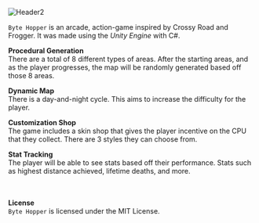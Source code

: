 ![Header2](https://github.com/user-attachments/assets/c73d4c0a-177d-4d88-ac51-abe39c994db0)

`Byte Hopper` is an arcade, action-game inspired by Crossy Road and Frogger.
It was made using the *Unity Engine* with C#.
<br>


**Procedural Generation**<br>
There are a total of 8 different types of areas. After the starting areas, and as the player progresses, the map will be randomly generated based off those 8 areas.

 
**Dynamic Map**<br>
There is a day-and-night cycle. This aims to increase the difficulty for the player.


**Customization Shop**<br>
The game includes a skin shop that gives the player incentive on the CPU that they collect. There are 3 styles they can choose from.

 
**Stat Tracking**<br>
The player will be able to see stats based off their performance. Stats such as highest distance achieved, lifetime deaths, and more.

<br><br>
**License**<br>
   `Byte Hopper` is licensed under the MIT License.
